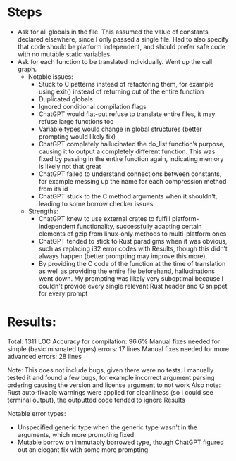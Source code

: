 # Steps
- Ask for all globals in the file. This assumed the value of constants declared elsewhere, since I only passed a single file. Had to also specify that code should be platform independent, and should prefer safe code with no mutable static variables.
- Ask for each function to be translated individually. Went up the call graph.
    - Notable issues:
      - Stuck to C patterns instead of refactoring them, for example using exit() instead of returning out of the entire function
      - Duplicated globals
      - Ignored conditional compilation flags
      - ChatGPT would flat-out refuse to translate entire files, it may refuse large functions too
      - Variable types would change in global structures (better prompting would likely fix)
      - ChatGPT completely hallucinated the do_list function’s purpose, causing it to output a completely different function. This was fixed by passing in the entire function again, indicating memory is likely not that great
      - ChatGPT failed to understand connections between constants, for example messing up the name for each compression method from its id
      - ChatGPT stuck to the C method arguments when it shouldn't, leading to some borrow checker issues
    - Strengths:
      - ChatGPT knew to use external crates to fulfill platform-independent functionality, successfully adapting certain elements of gzip from linux-only methods to multi-platform ones
      - ChatGPT tended to stick to Rust paradigms when it was obvious, such as replacing i32 error codes with Results, though this didn’t always happen (better prompting may improve this more).
      - By providing the C code of the function at the time of translation as well as providing the entire file beforehand, hallucinations went down. My prompting was likely very suboptimal because I couldn't provide every single relevant Rust header and C snippet for every prompt

# Results:
Total: 1311 LOC
Accuracy for compilation: 96.6%
Manual fixes needed for simple (basic mismated types) errors: 17 lines
Manual fixes needed for more advanced errors: 28 lines

Note: This does not include bugs, given there were no tests. I manually tested it and found a few bugs, for example incorrect argument parsing ordering causing the version and license argument to not work
Also note: Rust auto-fixable warnings were applied for cleanliness (so I could see terminal output), the outputted code tended to ignore Results

Notable error types:
- Unspecified generic type when the generic type wasn't in the arguments, which more prompting fixed
- Mutable borrow on immutably borrowed type, though ChatGPT figured out an elegant fix with some more prompting
